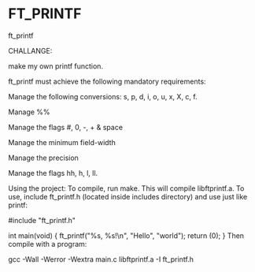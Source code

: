 # FT_PRINTF

ft_printf

CHALLANGE:

  make my own printf function.

ft_printf must achieve the following mandatory requirements:

Manage the following conversions: s, p, d, i, o, u, x, X, c, f.

Manage %%

Manage the flags #, 0, -, + & space

Manage the minimum field-width

Manage the precision

Manage the flags hh, h, l, ll.


Using the project:
To compile, run make. This will compile libftprintf.a. To use, include ft_printf.h (located inside includes directory) and use just like printf:

#include "ft_printf.h"

int				main(void)
{
	ft_printf("%s, %s!\n", "Hello", "world");
	return (0);
}
Then compile with a program:

gcc -Wall -Werror -Wextra main.c libftprintf.a -I ft_printf.h
